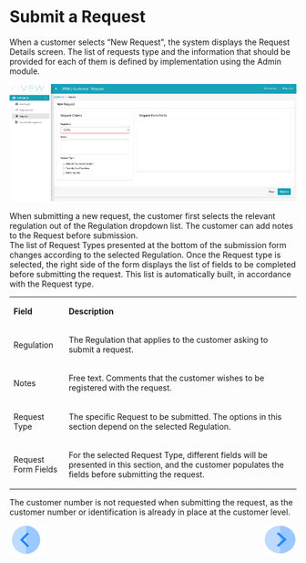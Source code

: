 # Submit a Request

When a customer selects “New Request", the system displays the Request Details screen. The list of requests type and the information that should be provided for each of them is defined by implementation using the Admin module.

 ![image](/articles/DPM/images/Figure_37_Customer_submits_a_Reqeust.png)

When submitting a new request, the customer first selects the relevant regulation out of the Regulation dropdown list. 
The customer can add notes to the Request before submission.  
The list of Request Types presented at the bottom of the submission form changes according to the selected Regulation.
Once the Request type is selected, the right side of the form displays the list of fields to be completed before submitting the request. This list is automatically built, in accordance with the Request type.  

<table>
<tbody>
<tr>
<td width="100">
<p><strong>Field</strong></p>
</td>
<td width="800">
<p><strong>Description</strong></p>
</td>
</tr>
<tr>
<td width="100">
<p>Regulation</p>
</td>
<td width="800">
<p>The Regulation that applies to the customer asking to submit a request.</p>
</td>
</tr>
<tr>
<td width="100">
<p>Notes</p>
</td>
<td width="800">
<p>Free text. Comments that the customer wishes to be registered with the request. </p>
</td>
</tr>
<tr>
<td width="100">
<p>Request Type</p>
</td>
<td width="800">
<p>The specific Request to be submitted. The options in this section depend on the selected Regulation. </p>
</td>
</tr>
<tr>
<td width="100">
<p>Request Form Fields</p>
</td>
<td width="800">
<p>For the selected Request Type, different fields will be presented in this section, and the customer populates the fields before submitting the request.</p>
</td>
</tr>
</tbody>
</table>

The customer number is not requested when submitting the request, as the customer number or identification is already in place at the customer level. 



[![Previous](/articles/DPM/images/Previous.png)](/articles/DPM/04_Customer_Direct_Requests/02_Customer_Direct_Requests_Dashboard.md)[<img align="right" width="60" height="54" src="/articles/DPM/images/Next.png">](/articles/DPM/04_Customer_Direct_Requests/04_Customer_Direct_Requests_View.md)

